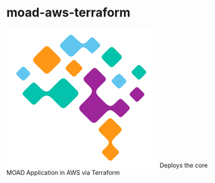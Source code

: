 # moad-aws-terraform

![MOAD](images/moad.png)
Deploys the core MOAD Application in AWS via Terraform
